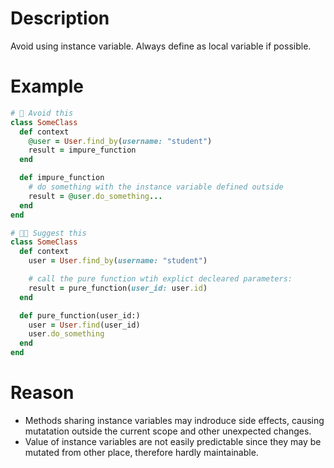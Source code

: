 # Description
Avoid using instance variable. Always define as local variable if possible.

# Example
```ruby
# 🤔 Avoid this
class SomeClass
  def context
    @user = User.find_by(username: "student")
    result = impure_function
  end

  def impure_function
    # do something with the instance variable defined outside
    result = @user.do_something...
  end
end

# 👍🏻 Suggest this
class SomeClass
  def context
    user = User.find_by(username: "student")

    # call the pure function wtih explict decleared parameters:
    result = pure_function(user_id: user.id)
  end

  def pure_function(user_id:)
    user = User.find(user_id)
    user.do_something
  end
end
```

# Reason
- Methods sharing instance variables may indroduce side effects, causing mutatation outside the current scope and other unexpected changes.
- Value of instance variables are not easily predictable since they may be mutated from other place, therefore hardly maintainable.